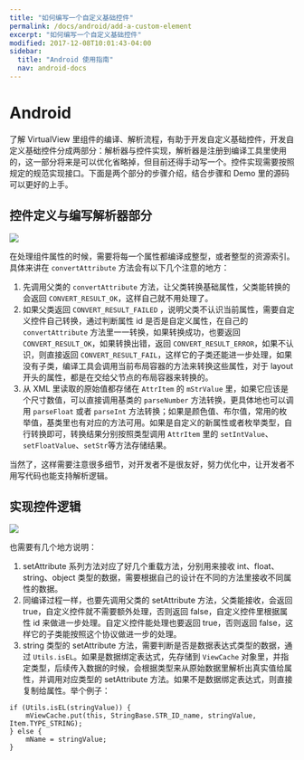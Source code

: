 ```yaml
---
title: "如何编写一个自定义基础控件"
permalink: /docs/android/add-a-custom-element
excerpt: "如何编写一个自定义基础控件"
modified: 2017-12-08T10:01:43-04:00
sidebar:
  title: "Android 使用指南"
  nav: android-docs
---
```


# Android

了解 VirtualView 里组件的编译、解析流程，有助于开发自定义基础控件，开发自定义基础控件分成两部分：解析器与控件实现，解析器是注册到编译工具里使用的，这一部分将来是可以优化省略掉，但目前还得手动写一个。控件实现需要按照规定的规范实现接口。下面是两个部分的步骤介绍，结合步骤和 Demo 里的源码可以更好的上手。

## 控件定义与编写解析器部分

![](https://gw.alicdn.com/tfs/TB1YYgleOqAXuNjy1XdXXaYcVXa-775-1125.jpg)

在处理组件属性的时候，需要将每一个属性都编译成整型，或者整型的资源索引。具体来讲在 `convertAttribute` 方法会有以下几个注意的地方：

1. 先调用父类的 `convertAttribute` 方法，让父类转换基础属性，父类能转换的会返回 `CONVERT_RESULT_OK`，这样自己就不用处理了。
2. 如果父类返回 `CONVERT_RESULT_FAILED` ，说明父类不认识当前属性，需要自定义控件自己转换，通过判断属性 id 是否是自定义属性，在自己的 `convertAttribute` 方法里一一转换，如果转换成功，也要返回 `CONVERT_RESULT_OK`，如果转换出错，返回 `CONVERT_RESULT_ERROR`，如果不认识，则直接返回 `CONVERT_RESULT_FAIL`，这样它的子类还能进一步处理，如果没有子类，编译工具会调用当前布局容器的方法来转换这些属性，对于 layout 开头的属性，都是在交给父节点的布局容器来转换的。
3. 从 XML 里读取的原始值都存储在 `AttrItem` 的 `mStrValue` 里，如果它应该是个尺寸数值，可以直接调用基类的 `parseNumber` 方法转换，更具体地也可以调用 `parseFloat` 或者 `parseInt` 方法转换；如果是颜色值、布尔值，常用的枚举值，基类里也有对应的方法可用。如果是自定义的新属性或者枚举类型，自行转换即可，转换结果分别按照类型调用 `AttrItem` 里的 `setIntValue`、`setFloatValue`、`setStr`等方法存储结果。

当然了，这样需要注意很多细节，对开发者不是很友好，努力优化中，让开发者不用写代码也能支持解析逻辑。


## 实现控件逻辑
![](https://gw.alicdn.com/tfs/TB1plm8hfDH8KJjy1XcXXcpdXXa-1130-1180.jpg)

也需要有几个地方说明：

1. setAttribute 系列方法对应了好几个重载方法，分别用来接收 int、float、string、object 类型的数据，需要根据自己的设计在不同的方法里接收不同属性的数据。
2. 同编译过程一样，也要先调用父类的 setAttribute 方法，父类能接收，会返回 true，自定义控件就不需要额外处理，否则返回 false，自定义控件里根据属性 id 来做进一步处理。自定义控件能处理也要返回 true，否则返回 false，这样它的子类能按照这个协议做进一步的处理。
3. string 类型的 setAttribute 方法，需要判断是否是数据表达式类型的数据，通过 `Utils.isEL`。如果是数据绑定表达式，先存储到 `ViewCache` 对象里，并指定类型，后续传入数据的时候，会根据类型来从原始数据里解析出真实值给属性，并调用对应类型的 setAttribute 方法。如果不是数据绑定表达式，则直接复制给属性。举个例子：

```
if (Utils.isEL(stringValue)) {
    mViewCache.put(this, StringBase.STR_ID_name, stringValue, Item.TYPE_STRING);
} else {
    mName = stringValue;
}
```
